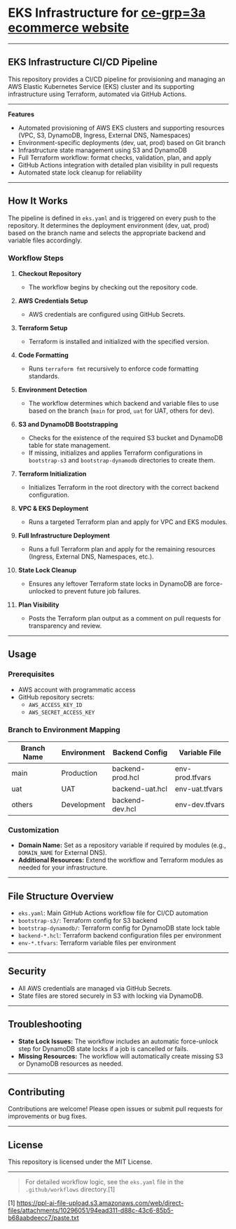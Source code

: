 # EKS Infrastructure for [ce-grp=3a ecommerce website](https://ce-grp-3a-my-app2.sctp-sandbox.com/)

---

## EKS Infrastructure CI/CD Pipeline 

This repository provides a CI/CD pipeline for provisioning and managing an AWS Elastic Kubernetes Service (EKS) cluster and its supporting infrastructure using Terraform, automated via GitHub Actions.

---

**Features**

- Automated provisioning of AWS EKS clusters and supporting resources (VPC, S3, DynamoDB, Ingress, External DNS, Namespaces)
- Environment-specific deployments (dev, uat, prod) based on Git branch
- Infrastructure state management using S3 and DynamoDB
- Full Terraform workflow: format checks, validation, plan, and apply
- GitHub Actions integration with detailed plan visibility in pull requests
- Automated state lock cleanup for reliability

---

## How It Works

The pipeline is defined in `eks.yaml` and is triggered on every push to the repository. It determines the deployment environment (dev, uat, prod) based on the branch name and selects the appropriate backend and variable files accordingly.

### Workflow Steps

1. **Checkout Repository**
   - The workflow begins by checking out the repository code.

2. **AWS Credentials Setup**
   - AWS credentials are configured using GitHub Secrets.

3. **Terraform Setup**
   - Terraform is installed and initialized with the specified version.

4. **Code Formatting**
   - Runs `terraform fmt` recursively to enforce code formatting standards.

5. **Environment Detection**
   - The workflow determines which backend and variable files to use based on the branch (`main` for prod, `uat` for UAT, others for dev).

6. **S3 and DynamoDB Bootstrapping**
   - Checks for the existence of the required S3 bucket and DynamoDB table for state management.
   - If missing, initializes and applies Terraform configurations in `bootstrap-s3` and `bootstrap-dynamodb` directories to create them.

7. **Terraform Initialization**
   - Initializes Terraform in the root directory with the correct backend configuration.

8. **VPC & EKS Deployment**
   - Runs a targeted Terraform plan and apply for VPC and EKS modules.

9. **Full Infrastructure Deployment**
   - Runs a full Terraform plan and apply for the remaining resources (Ingress, External DNS, Namespaces, etc.).

10. **State Lock Cleanup**
    - Ensures any leftover Terraform state locks in DynamoDB are force-unlocked to prevent future job failures.

11. **Plan Visibility**
    - Posts the Terraform plan output as a comment on pull requests for transparency and review.

---

## Usage

### Prerequisites

- AWS account with programmatic access
- GitHub repository secrets:
  - `AWS_ACCESS_KEY_ID`
  - `AWS_SECRET_ACCESS_KEY`

### Branch to Environment Mapping

| Branch Name | Environment | Backend Config         | Variable File      |
|-------------|-------------|-----------------------|--------------------|
| main        | Production  | backend-prod.hcl      | env-prod.tfvars    |
| uat         | UAT         | backend-uat.hcl       | env-uat.tfvars     |
| others      | Development | backend-dev.hcl       | env-dev.tfvars     |

### Customization

- **Domain Name:** Set as a repository variable if required by modules (e.g., `DOMAIN_NAME` for External DNS).
- **Additional Resources:** Extend the workflow and Terraform modules as needed for your infrastructure.

---

## File Structure Overview

- `eks.yaml`: Main GitHub Actions workflow file for CI/CD automation
- `bootstrap-s3/`: Terraform config for S3 backend
- `bootstrap-dynamodb/`: Terraform config for DynamoDB state lock table
- `backend-*.hcl`: Terraform backend configuration files per environment
- `env-*.tfvars`: Terraform variable files per environment

---

## Security

- All AWS credentials are managed via GitHub Secrets.
- State files are stored securely in S3 with locking via DynamoDB.

---

## Troubleshooting

- **State Lock Issues:** The workflow includes an automatic force-unlock step for DynamoDB state locks if a job is cancelled or fails.
- **Missing Resources:** The workflow will automatically create missing S3 or DynamoDB resources as needed.

---

## Contributing

Contributions are welcome! Please open issues or submit pull requests for improvements or bug fixes.

---

## License

This repository is licensed under the MIT License.

---

> For detailed workflow logic, see the `eks.yaml` file in the `.github/workflows` directory.[1]

[1] https://ppl-ai-file-upload.s3.amazonaws.com/web/direct-files/attachments/10296051/94ead311-d88c-43c6-85b5-b68aabdeecc7/paste.txt
